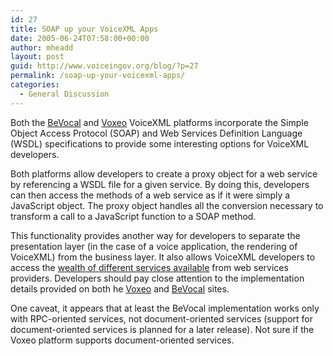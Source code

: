 ```yaml
---
id: 27
title: SOAP up your VoiceXML Apps
date: 2005-06-24T07:58:00+00:00
author: mheadd
layout: post
guid: http://www.voiceingov.org/blog/?p=27
permalink: /soap-up-your-voicexml-apps/
categories:
  - General Discussion
---
```

Both the [BeVocal](http://cafe.bevocal.com) and [Voxeo](http://community.voxeo.com) VoiceXML platforms incorporate the Simple Object Access Protocol (SOAP) and Web Services Definition Language (WSDL) specifications to provide some interesting options for VoiceXML developers.

Both platforms allow developers to create a proxy object for a web service by referencing a WSDL file for a given service. By doing this, developers can then access the methods of a web service as if it were simply a JavaScript object. The proxy object handles all the conversion necessary to transform a call to a JavaScript function to a SOAP method.

This functionality provides another way for developers to separate the presentation layer (in the case of a voice application, the rendering of VoiceXML) from the business layer. It also allows VoiceXML developers to access the [wealth of different services available](http://www.xmethods.net/) from web services providers. Developers should pay close attention to the implementation details provided on both he [Voxeo](http://www.vxml.org/frame.jsp?page=appendixo.htm) and [BeVocal](http://cafe.bevocal.com/docs/vxml/soap.html#270560) sites.

One caveat, it appears that at least the BeVocal implementation works only with RPC-oriented services, not document-oriented services (support for document-oriented services is planned for a later release). Not sure if the Voxeo platform supports document-oriented services.